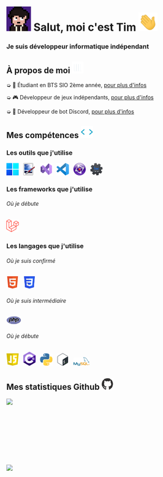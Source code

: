 <h1 style="vertical-align: top;"> <img src="Ressources\Pixel.gif" width="64px"> Salut, moi c'est Tim <img src = "Ressources\Hand.gif" width = 50px> </h1>
<p align='center'>

</p>
<h3>
<div size='20px'> Je suis développeur informatique indépendant
</h3>
</div>

<h2> À propos de moi <img src="Ressources\Line.gif" width="30px">
</h2>

➭ 💼 Étudiant en BTS SIO 2ème année, <a href="http://tim-req.ml" target="_blank">pour plus d'infos</a>

➭ 🎮 Développeur de jeux indépendants, <a href="http://strakygames.tk" target="_blank">pour plus d'infos</a>

➭ 🤖 Développeur de bot Discord, <a href="http://strakybot.tk" target="_blank">pour plus d'infos</a> 

<h2> Mes compétences <img src = "Ressources\Code.gif" width = 32px> </h2>

<div>

<h3>Les outils que j'utilise</h3>
  
<a href="https://www.microsoft.com/fr-fr/windows" target="_blank"><img src="Ressources\Windows11.png" alt="Windows" title="Windows" width=32px></a>
  &nbsp;
<a href="https://www.getpaint.net" target="_blank"><img src="Ressources\Paint.Net.png" alt="Paint.NET" title="Paint.NET" width=32px></a>
  &nbsp;
<a href="https://visualstudio.microsoft.com/fr" target="_blank"><img src="Ressources\VisualStudio2022.png" alt="Visual Studio" title="Visual Studio" width=32px></a>
  &nbsp;
<a href="https://code.visualstudio.com" target="_blank"><img src="Ressources\VisualStudioCode.png" alt="Visual Studio Code" title="Visual Studio Code" width=32px></a>
  &nbsp;
<a href="https://www.clickteam.com/clickteam-fusion-2-5" target="_blank"><img src="Ressources\Clickteam.png" alt="Clickteam Fusion" title="Clickteam Fusion" width=32px></a>
  &nbsp;
<a href="https://dbotmaker.io" target="_blank"><img src="Ressources\DiscordBotMaker.png" alt="Discord Bot Maker" title="Discord Bot Maker" width=32px></a>
  
<h3>Les frameworks que j'utilise</h3>
  <h6>Où je débute</h6>
<a href="https://laravel.com" target="_blank"><img src="Ressources\Laravel.png" alt="Laravel" title="Laravel" width=32px></a>
  
<h3>Les langages que j'utilise</h3>
<h6>Où je suis confirmé</h6>
  
<a href="https://html.spec.whatwg.org" target="_blank"><img src="Ressources\HTML.png" alt="HTML" title="HTML" width=32px></a>
 &nbsp;
<a href="https://www.w3.org/TR/CSS/#css" target="_blank"><img src="Ressources\CSS.png" alt="CSS" title="CSS" width=32px></a>
 
<h6>Où je suis intermédiaire</h6>  
  
  <a href="https://www.php.net" target="_blank"><img src="Ressources\PHP.png" alt="PHP" title="PHP" width=38px></a>
  
<h6>Où je débute</h6>
 
<a href="https://www.javascript.com" target="_blank"><img src="Ressources\JS.png" alt="JS" title="JS" width=32px></a>
  &nbsp;
<a href="https://docs.microsoft.com/en-us/dotnet/csharp" target="_blank"><img src="Ressources\Csharp.png" alt="C#" title="C#" width=32px></a>
  &nbsp;
<a href="https://www.python.org" target="_blank"><img src="Ressources\Python.png" alt="Python" title="Python" width=32px></a>
  &nbsp;
<a href="https://www.gnu.org/software/bash" target="_blank"><img src="Ressources\Bash.png" alt="Bash" title="Bash" width=32px></a>
  &nbsp;
<a href="https://www.mysql.com/fr" target="_blank"><img src="Ressources\MySQL.png" alt="SQL" title="SQL" width=42px></a>
  
</div>

<h2> Mes statistiques Github <img src='Ressources\Github.gif' width='32px'> </h2>

<a href="https://github.com/Str4ky/github-readme-stats">
<img align="left" src="https://github-readme-stats.vercel.app/api?username=Str4ky&count_private=true&show_icons=true&theme=tokyonight" />
</a><br><br><br><br><br><br><br><br><br><br>
<a href="https://github.com/Str4ky/convoychat">
<img align="center" src="https://github-readme-stats.vercel.app/api/top-langs/?username=Str4ky&theme=tokyonight" />
</a>
